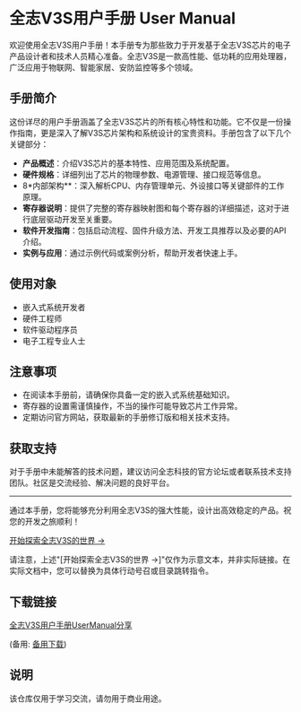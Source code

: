 # 全志V3S用户手册 User Manual

欢迎使用全志V3S用户手册！本手册专为那些致力于开发基于全志V3S芯片的电子产品设计者和技术人员精心准备。全志V3S是一款高性能、低功耗的应用处理器，广泛应用于物联网、智能家居、安防监控等多个领域。

## 手册简介

这份详尽的用户手册涵盖了全志V3S芯片的所有核心特性和功能。它不仅是一份操作指南，更是深入了解V3S芯片架构和系统设计的宝贵资料。手册包含了以下几个关键部分：

- **产品概述**：介绍V3S芯片的基本特性、应用范围及系统配置。
- **硬件规格**：详细列出了芯片的物理参数、电源管理、接口规范等信息。
- 8*内部架构**：深入解析CPU、内存管理单元、外设接口等关键部件的工作原理。
- **寄存器说明**：提供了完整的寄存器映射图和每个寄存器的详细描述，这对于进行底层驱动开发至关重要。
- **软件开发指南**：包括启动流程、固件升级方法、开发工具推荐以及必要的API介绍。
- **实例与应用**：通过示例代码或案例分析，帮助开发者快速上手。

## 使用对象

- 嵌入式系统开发者
- 硬件工程师
- 软件驱动程序员
- 电子工程专业人士

## 注意事项

- 在阅读本手册前，请确保你具备一定的嵌入式系统基础知识。
- 寄存器的设置需谨慎操作，不当的操作可能导致芯片工作异常。
- 定期访问官方网站，获取最新的手册修订版和相关技术支持。

## 获取支持

对于手册中未能解答的技术问题，建议访问全志科技的官方论坛或者联系技术支持团队。社区是交流经验、解决问题的良好平台。

---

通过本手册，您将能够充分利用全志V3S的强大性能，设计出高效稳定的产品。祝您的开发之旅顺利！

[开始探索全志V3S的世界 →](#)

请注意，上述"[开始探索全志V3S的世界 →]"仅作为示意文本，并非实际链接。在实际文档中，您可以替换为具体行动号召或目录跳转指令。

## 下载链接
[全志V3S用户手册UserManual分享](https://pan.quark.cn/s/f56f14a0ac04) 

(备用: [备用下载](https://pan.baidu.com/s/1i3mVhBS9IPZ-ay91PDUt3g?pwd=1234))

## 说明

该仓库仅用于学习交流，请勿用于商业用途。
